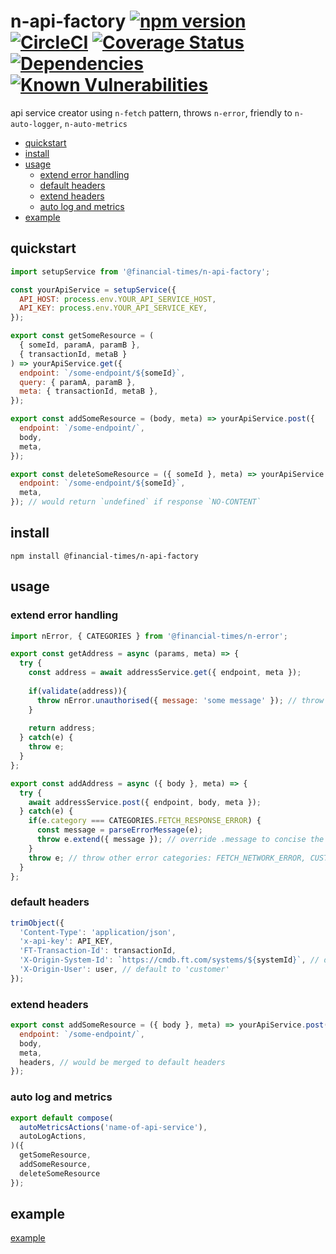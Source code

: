 # n-api-factory [![npm version](https://badge.fury.io/js/%40financial-times%2Fn-api-factory.svg)](https://badge.fury.io/js/%40financial-times%2Fn-api-factory) [![CircleCI](https://circleci.com/gh/Financial-Times/n-api-factory.svg?style=shield)](https://circleci.com/gh/Financial-Times/workflows/n-api-factory) [![Coverage Status](https://coveralls.io/repos/github/Financial-Times/n-api-factory/badge.svg?branch=master)](https://coveralls.io/github/Financial-Times/n-api-factory?branch=master) [![Dependencies](https://david-dm.org/Financial-Times/n-api-factory.svg)](https://david-dm.org/Financial-Times/n-api-factory) [![Known Vulnerabilities](https://snyk.io/test/github/Financial-Times/n-api-factory/badge.svg)](https://snyk.io/test/github/Financial-Times/n-api-factory)

api service creator using `n-fetch` pattern, throws `n-error`, friendly to `n-auto-logger`, `n-auto-metrics` 

- [quickstart](#quickstart)
- [install](#install)
- [usage](#usage)
  * [extend error handling](#extend-error-handling)
  * [default headers](#default-headers)
  * [extend headers](#extend-headers)
  * [auto log and metrics](#auto-log-and-metrics)
- [example](#example)

## quickstart

```js
import setupService from '@financial-times/n-api-factory';

const yourApiService = setupService({
  API_HOST: process.env.YOUR_API_SERVICE_HOST,
  API_KEY: process.env.YOUR_API_SERVICE_KEY,
});

export const getSomeResource = (
  { someId, paramA, paramB }, 
  { transactionId, metaB }
) => yourApiService.get({
  endpoint: `/some-endpoint/${someId}`,
  query: { paramA, paramB },
  meta: { transactionId, metaB },
});

export const addSomeResource = (body, meta) => yourApiService.post({
  endpoint: `/some-endpoint/`,
  body,
  meta,
});

export const deleteSomeResource = ({ someId }, meta) => yourApiService.delete({
  endpoint: `/some-endpoint/${someId}`,
  meta,
}); // would return `undefined` if response `NO-CONTENT`
```

## install
```shell
npm install @financial-times/n-api-factory
```

## usage

### extend error handling
```js
import nError, { CATEGORIES } from '@financial-times/n-error';

export const getAddress = async (params, meta) => {
  try {
    const address = await addressService.get({ endpoint, meta });
    
    if(validate(address)){
      throw nError.unauthorised({ message: 'some message' }); // throw an nError of CUSTOM_ERROR category
    }
    
    return address;
  } catch(e) {
    throw e;
  }
};

export const addAddress = async ({ body }, meta) => {
  try {
    await addressService.post({ endpoint, body, meta });
  } catch(e) {
    if(e.category === CATEGORIES.FETCH_RESPONSE_ERROR) {
      const message = parseErrorMessage(e);
      throw e.extend({ message }); // override .message to concise the log in this example
    }
    throw e; // throw other error categories: FETCH_NETWORK_ERROR, CUSTOM_ERROR, SYSTEM_ERROR
  }
};
```

### default headers
```js
trimObject({
  'Content-Type': 'application/json',
  'x-api-key': API_KEY,
  'FT-Transaction-Id': transactionId,
  'X-Origin-System-Id': `https://cmdb.ft.com/systems/${systemId}`, // default to process.env.SYSTEM_CODE
  'X-Origin-User': user, // default to 'customer'
});
```

### extend headers
```js
export const addSomeResource = ({ body }, meta) => yourApiService.post({
  endpoint: `/some-endpoint/`,
  body,
  meta,
  headers, // would be merged to default headers
});
```

### auto log and metrics
```js
export default compose(
  autoMetricsActions('name-of-api-service'),
  autoLogActions,
)({
  getSomeResource,
  addSomeResource,
  deleteSomeResource
});
```

## example
[example](https://github.com/Financial-Times/newspaper-mma/blob/master/server/apis/newspaper-delivery-address-svc.js)
